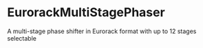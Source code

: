 # EurorackMultiStagePhaser
A multi-stage phase shifter in Eurorack format with up to 12 stages selectable
